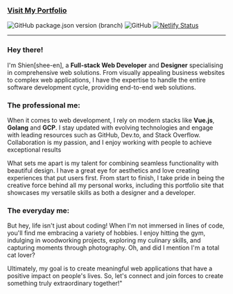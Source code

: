 ### [Visit My Portfolio](https://shieny.dev)

![GitHub package.json version (branch)](https://img.shields.io/github/package-json/v/shienyuan/shienyuan/master?label=version&link=https%3A%2F%2Fshieny.dev)
![GitHub](https://img.shields.io/github/license/shienyuan/shienyuan)
[![Netlify Status](https://api.netlify.com/api/v1/badges/6e790b62-2f83-4b38-801c-4f081de34d7c/deploy-status)](https://app.netlify.com/sites/shienyuan/deploys)

---

### Hey there!

I'm Shien[shee-en], a **Full-stack Web Developer** and **Designer** specialising in comprehensive web solutions. From visually appealing business websites to complex web applications, I have the expertise to handle the entire software development cycle, providing end-to-end web solutions.

### The professional me:

When it comes to web development, I rely on modern stacks like **Vue.js**, **Golang** and **GCP**. I stay updated with evolving technologies and engage with leading resources such as GitHub, Dev.to, and Stack Overflow. Collaboration is my passion, and I enjoy working with people to achieve exceptional results

What sets me apart is my talent for combining seamless functionality with beautiful design. I have a great eye for aesthetics and love creating experiences that put users first. From start to finish, I take pride in being the creative force behind all my personal works, including this portfolio site that showcases my versatile skills as both a designer and a developer.

### The everyday me:

But hey, life isn't just about coding! When I'm not immersed in lines of code, you'll find me embracing a variety of hobbies. I enjoy hitting the gym, indulging in woodworking projects, exploring my culinary skills, and capturing moments through photography. Oh, and did I mention I'm a total cat lover?

Ultimately, my goal is to create meaningful web applications that have a positive impact on people's lives. So, let's connect and join forces to create something truly extraordinary together!"
